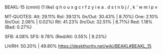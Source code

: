 BEAKL-15 (cmini) (1 like)
  q h o u x  g c r f z
  y i e a .  d s t n b
  j / , k '  w m l p v

MT-QUOTES:
  Alt: 29.11%
  Rol: 39.12%   (In/Out: 30.43% |  8.70%)
  One:  2.10%   (In/Out:  2.08% |  0.02%)
  Rtl: 41.23%   (In/Out: 32.51% |  8.71%)
  Red:  1.18%   (Bad:     0.27%)

  SFB: 4.08%
  SFS: 9.78%    (Red/Alt: 0.55% | 9.23%)

  LH/RH: 50.20% | 49.80%
  https://deskthority.net/wiki/BEAKL#BEAKL_15
  